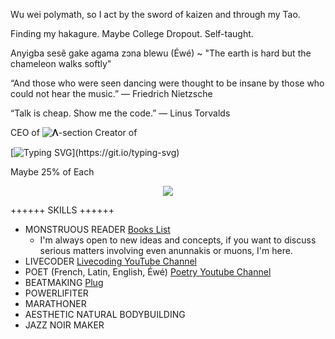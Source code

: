 Wu wei polymath, so I act by the sword of kaizen and through my Tao. 

Finding my hakagure. Maybe College Dropout. Self-taught.

Anyigba sesẽ gake agama zɔna blewu (Éwé) ~ "The earth is hard but the chameleon walks softly"

“And those who were seen dancing were thought to be insane by those who could not hear the music.”
― Friedrich Nietzsche

“Talk is cheap. Show me the code.”
― Linus Torvalds

CEO  of  ![𝚲-section](https://github.com/user-attachments/assets/afe6399f-286c-4faa-ab6a-24d00a139251)             Creator of

[![Typing SVG](https://readme-typing-svg.demolab.com?font=Fira+Code&pause=1000&random=false&width=435&lines=Jacques-Charles+Gad.;Brainiac.;Lemniscate-SHA-256.;Itsnight.exe.;The+only+cure+for+life+is+duty.)](https://git.io/typing-svg)

Maybe 25% of Each

<p align="center">
  <a href="https://skillicons.dev">
    <img src="https://skillicons.dev/icons?i=html,css,js,mysql,php,react,next,nodejs,git,github,stackoverflow,ansible,arduino,bash,blender,c,cs,cpp,clojure,cmake,css,debian,docker,figma,gmail,graphql,gtk,haskell,heroku,kali,kotlin,kubernetes,linux,lua,md,matlab,mysql,nextjs,netlify,nginx,nix,npm,obsidian,octave,perl,ps,ai,powershell,py,pytorch,qt,r,rails,ruby,regex,replit,rust,sqlite,sublime,solidity,svg,symfony,tensorflow,twitter,ubuntu,unity,vercel,vim,vscode,vue,vscodium,wasm,windows,sklearn,redux,prisma,graphql,exlixir" />
  </a>
</p>

<!-- <a href='https://ko-fi.com/Q5Q860KQ2' target='_blank'><img height='36' style='border:0px;height:36px;' src='https://cdn.ko-fi.com/cdn/kofi1.png?v=3' border='0' alt='Buy Me a Coffee at ko-fi.com' />

<!---
Lemniscate-SHA-256/Lemniscate-SHA-256 is a ✨ special ✨ repository because its `README.md` (this file) appears on your GitHub profile.
You can click the Preview link to take a look at your changes.
--->


++++++  SKILLS ++++++

- MONSTRUOUS READER [Books List](https://github.com/Lemniscate-SHA-256/Lemniscate-SHA-256/blob/main/BOOKS)
  * I'm always open to new ideas and concepts, if you want to discuss serious matters involving even anunnakis or muons, I'm here.
- LIVECODER [Livecoding YouTube Channel](https://www.youtube.com/@Barakiel-l2c)
- POET (French, Latin, English, Éwé) [Poetry Youtube Channel](https://www.youtube.com/@Jacques-Charles)
- BEATMAKING [Plug](https://www.youtube.com/@Plug-G-Up)
- POWERLIFITER
- MARATHONER
- AESTHETIC NATURAL BODYBUILDING
- JAZZ NOIR MAKER
